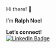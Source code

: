 Hi there! 👋

I’m **Ralph Noel**

**Let’s connect!**  
[![LinkedIn Badge](https://img.shields.io/badge/LINKEDIN-0077B5?logo=linkedin&logoColor=white)](https://www.linkedin.com/in/ralphnoel/)

